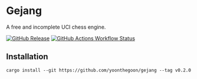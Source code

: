 # Gejang

A free and incomplete UCI chess engine.

[![GitHub Release](https://img.shields.io/github/v/release/yoonthegoon/gejang?include_prereleases)](https://github.com/yoonthegoon/gejang/releases/latest) [![GitHub Actions Workflow Status](https://img.shields.io/github/actions/workflow/status/yoonthegoon/gejang/rust.yml)](https://github.com/yoonthegoon/gejang/actions)

## Installation

```shell
cargo install --git https://github.com/yoonthegoon/gejang --tag v0.2.0
```
